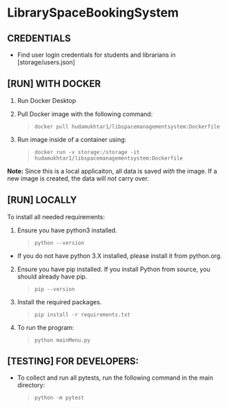 # LibrarySpaceBookingSystem

## CREDENTIALS

- Find user login credentials for students and librarians in [storage/users.json]

## [RUN] WITH DOCKER

1.  Run Docker Desktop

2.  Pull Docker image with the following command:

    > `docker pull hudamukhtar1/libspacemanagementsystem:Dockerfile`

3.  Run image inside of a container using:

    > `docker run -v storage:/storage -it hudamukhtar1/libspacemanagementsystem:Dockerfile`

**Note:** Since this is a local applicaiton, all data is saved _with_ the image. If a new image is created, the data will _not_ carry over.

## [RUN] LOCALLY

To install all needed requirements:

1.  Ensure you have python3 installed.

    > `python --version`

- If you do not have python 3.X installed, please install it from python.org.

2.  Ensure you have pip installed. If you install Python from source, you should already have pip.

    > `pip --version`

3.  Install the required packages.

    > `pip install -r requirements.txt`

4.  To run the program:

    > `python mainMenu.py`

## [TESTING] FOR DEVELOPERS:

- To collect and run all pytests, run the following command in the main directory:

  > `python -m pytest`
